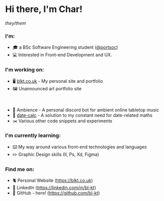 # **Hi there, I'm Char!**

*they/them*

### **I'm**:
- 🎓 a BSc Software Engineering student ([@portsoc](httpsL//github.com/portsoc))
- 💻 Interested in Front-end Development and UX.

### **I'm working on**:
- 🖥️ [blkt.co.uk](https://blkt.co.uk) - My personal site and portfolio  
- 🖼️ Unannounced art portfolio site 

<br>

- 🎵 Ambience - A personal discord bot for ambient online tabletop music
- 📅 [date-calc](https://blkt.co.uk/date-calc/) - A solution to my constant need for date-related maths
- ✂️ Various other code snippets and experiments

### **I'm currently learning**:
- ⌨️ My way around various front-end technologies and languages
- ✏️ Graphic Design skills (Il, Ps, Xd, Figma)

### **Find me on**:

- 🐈 Personal Website (https://blkt.co.uk)
- 👔 LinkedIn (https://linkedin.com/in/bl-kt)
- 💾 GitHub - here! (https://github.com/bl-kt)

